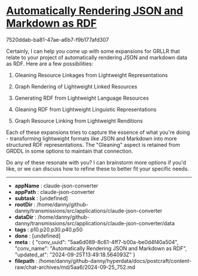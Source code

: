 # [Automatically Rendering JSON and Markdown as RDF](https://claude.ai/chat/5aa6d089-8c61-4ff7-b00a-be0d4f40a504)

7520ddab-ba81-47ae-a6b7-f9b177afd307

 Certainly, I can help you come up with some expansions for GRLLR that relate to your project of automatically rendering JSON and markdown data as RDF. Here are a few possibilities:

1. Gleaning Resource Linkages from Lightweight Representations

2. Graph Rendering of Lightweight Linked Resources

3. Generating RDF from Lightweight Language Resources

4. Gleaning RDF from Lightweight Linguistic Representations

5. Graph Resource Linking from Lightweight Renditions

Each of these expansions tries to capture the essence of what you're doing - transforming lightweight formats like JSON and Markdown into more structured RDF representations. The "Gleaning" aspect is retained from GRDDL in some options to maintain that connection.

Do any of these resonate with you? I can brainstorm more options if you'd like, or we can discuss how to refine these to better fit your specific needs.

---

* **appName** : claude-json-converter
* **appPath** : claude-json-converter
* **subtask** : [undefined]
* **rootDir** : /home/danny/github-danny/transmissions/src/applications/claude-json-converter
* **dataDir** : /home/danny/github-danny/transmissions/src/applications/claude-json-converter/data
* **tags** : p10.p20.p30.p40.p50
* **done** : [undefined]
* **meta** : {
  "conv_uuid": "5aa6d089-8c61-4ff7-b00a-be0d4f40a504",
  "conv_name": "Automatically Rendering JSON and Markdown as RDF",
  "updated_at": "2024-09-25T13:49:18.564093Z"
}
* **filepath** : /home/danny/github-danny/hyperdata/docs/postcraft/content-raw/chat-archives/md/5aa6/2024-09-25_752.md
